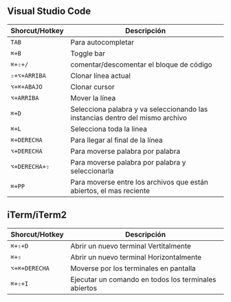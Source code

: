 ## Visual Studio Code

|Shorcut/Hotkey| Descripción|
|-----|-------------------|
|`TAB`| Para autocompletar|
|`⌘+B`| Toggle bar |
|`⌘+⇧+/`| comentar/descomentar el bloque de código |
|`⇧+⌥+ARRIBA`| Clonar línea actual |
|`⌥+⌘+ABAJO`| Clonar cursor |
|`⌥+ARRIBA`| Mover la línea |
|`⌘+D`| Selecciona palabra y va seleccionando las instancias dentro del mismo archivo |
|`⌘+L`| Selecciona toda la linea |
|`⌘+DERECHA`| Para llegar al final de la línea |
|`⌥+DERECHA`| Para moverse palabra por palabra |
|`⌥+DERECHA+⇧`| Para moverse palabra por palabra y seleccionarla |
|`⌘+PP`| Para moverse entre los archivos que están abiertos, el mas reciente |       

## iTerm/iTerm2

|Shorcut/Hotkey| Descripción|
|-----|-------------------|
|`⌘+⇧+D`|Abrir un nuevo terminal Vertitalmente|
|`⌘+⇧`| Abrir un nuevo terminal Horizontalmente|
|`⌥+⌘+DERECHA`| Moverse por los terminales en pantalla|
|`⌘+⇧+I`| Ejecutar un comando en todos los terminales abiertos|
